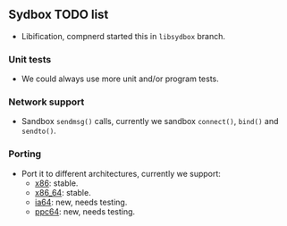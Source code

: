 ## Sydbox TODO list

  - Libification, compnerd started this in `libsydbox` branch.

### Unit tests
  - We could always use more unit and/or program tests.

### Network support
  - Sandbox `sendmsg()` calls, currently we sandbox `connect()`, `bind()` and `sendto()`.

### Porting
  - Port it to different architectures, currently we support:
    * [x86](http://en.wikipedia.org/wiki/X86): stable.
    * [x86\_64](http://en.wikipedia.org/wiki/X86_64): stable.
    * [ia64](http://en.wikipedia.org/wiki/Ia64): new, needs testing.
    * [ppc64](http://en.wikipedia.org/wiki/Ppc64): new, needs testing.

